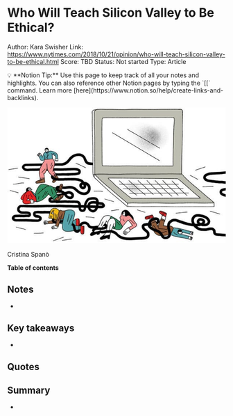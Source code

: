 # Who Will Teach Silicon Valley to Be Ethical?

Author: Kara Swisher
Link: https://www.nytimes.com/2018/10/21/opinion/who-will-teach-silicon-valley-to-be-ethical.html
Score: TBD
Status: Not started
Type: Article

<aside>
💡 **Notion Tip:** Use this page to keep track of all your notes and highlights. You can also reference other Notion pages by typing the `[[` command. Learn more [here](https://www.notion.so/help/create-links-and-backlinks).

</aside>

![Cristina Spanò](Who%20Will%20Teach%20Silicon%20Valley%20to%20Be%20Ethical%20ed426f1a3f5040b9b3eab91b1636b1c7/22swisher-articleLarge.jpg)

Cristina Spanò

**Table of contents**

## Notes

- 

## Key takeaways

- 

## Quotes

> 
> 

## Summary

-